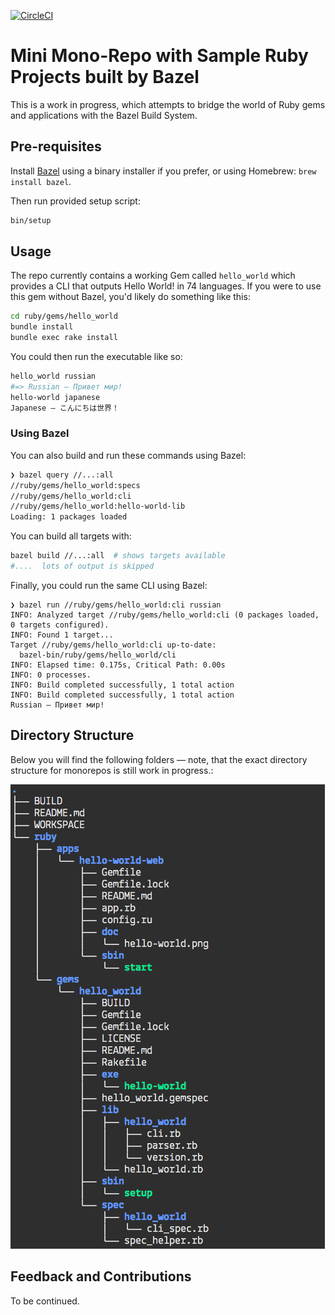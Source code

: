 [![CircleCI](https://circleci.com/gh/bazelruby/ruby-monorepo.svg?style=svg)](https://circleci.com/gh/bazelruby/ruby-monorepo)

# Mini Mono-Repo with Sample Ruby Projects built by Bazel

This is a work in progress, which attempts to bridge the world of Ruby gems and applications with the Bazel Build System.

## Pre-requisites

Install [Bazel](https://docs.bazel.build/versions/master/install-os-x.html#install-with-installer-mac-os-x) using a binary installer if you prefer, or using Homebrew: `brew install bazel`.

Then run provided setup script:

```bash
bin/setup
```

## Usage

The repo currently contains a working Gem called `hello_world` which provides a CLI that outputs Hello World! in 74 languages. If you were to use this gem without Bazel, you'd likely do something like this:

```bash
cd ruby/gems/hello_world
bundle install
bundle exec rake install
```

You could then run the executable like so:

```bash
hello_world russian
#=> Russian — Привет мир!
hello-world japanese
Japanese — こんにちは世界！
```

### Using Bazel

You can also build and run these commands using Bazel:

```bash
❯ bazel query //...:all
//ruby/gems/hello_world:specs
//ruby/gems/hello_world:cli
//ruby/gems/hello_world:hello-world-lib
Loading: 1 packages loaded
```

You can build all targets with:

```bash
bazel build //...:all  # shows targets available
#....  lots of output is skipped
```

Finally, you could run the same CLI using Bazel:

```
❯ bazel run //ruby/gems/hello_world:cli russian
INFO: Analyzed target //ruby/gems/hello_world:cli (0 packages loaded, 0 targets configured).
INFO: Found 1 target...
Target //ruby/gems/hello_world:cli up-to-date:
  bazel-bin/ruby/gems/hello_world/cli
INFO: Elapsed time: 0.175s, Critical Path: 0.00s
INFO: 0 processes.
INFO: Build completed successfully, 1 total action
INFO: Build completed successfully, 1 total action
Russian — Привет мир!
```

## Directory Structure

Below you will find the following folders — note, that the exact directory structure for monorepos is still work in progress.:

![file-tree](doc/file-tree.png)

## Feedback and Contributions

To be continued.